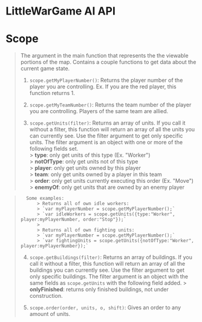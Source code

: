 LittleWarGame AI API
====================

# Scope #

>   The argument in the main function that represents the the viewable portions of the map.
>   Contains a couple functions to get data about the current game state.
>
>   1. `scope.getMyPlayerNumber()`: Returns the player number of the player you are controlling.
>       Ex. If you are the red player, this function returns 1.
>
>   2. `scope.getMyTeamNumber()`: Returns the team number of the player you are controlling.
>       Players of the same team are allied.
>
>   3. `scope.getUnits(filter)`: Returns an array of units. If you call it without a filter, 
>       this function will return an array of all the units you can currently see.
>       Use the filter argument to get only specific units. The filter argument is an object
>       with one or more of the following fields set.  
>           > **type**: only get units of this type (Ex. "Worker")  
>           > **notOfType**: only get units not of this type  
>           > **player**: only get units owned by this player  
>           > **team**: only get units owned by a player in this team  
>           > **order**: only get units currently executing this order (Ex. "Move")  
>           > **enemyOf**: only get units that are owned by an enemy player  

>       Some examples:  
>           > Returns all of own idle workers:  
>           > `var myPlayerNumber = scope.getMyPlayerNumber();`   
>           > `var idleWorkers = scope.getUnits({type:"Worker", player:myPlayerNumber, order:"Stop"});`  
>           >
>           > Returns all of own fighting units:  
>           > `var myPlayerNumber = scope.getMyPlayerNumber();`  
>           > `var fightingUnits = scope.getUnits({notOfType:"Worker", player:myPlayerNumber});`  
>
>   4. `scope.getBuildings(filter)`: Returns an array of buildings. If you call it without a filter,
>       this function will return an array of all the buildings you can currently see.
>       Use the filter argument to get only specific buildings. The filter argument is an object
>       with the same fields as `scope.getUnits` with the following field added.
>           > **onlyFinished**: returns only finished buildings, not under construction.
>   
>   5. `scope.order(order, units, o, shift)`: Gives an order to any amount of units.